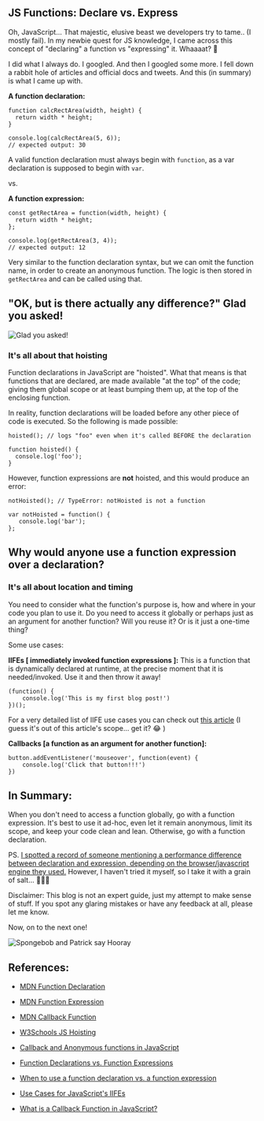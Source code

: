 ## JS Functions: Declare vs. Express

Oh, JavaScript... That majestic, elusive beast we developers try to tame.. (I mostly fail).
In my newbie quest for JS knowledge, I came across this concept of "declaring" a function vs "expressing" it. Whaaaat?  🤔 

I did what I always do. I googled. And then I googled some more. I fell down a rabbit hole of articles and official docs and tweets. And this (in summary) is what I came up with.

**A function declaration:**

```
function calcRectArea(width, height) {
  return width * height;
}

console.log(calcRectArea(5, 6));
// expected output: 30

```
A valid function declaration must always begin with `function`, as a var declaration is supposed to begin with `var`.

vs.

**A function expression:**

```
const getRectArea = function(width, height) {
  return width * height;
};

console.log(getRectArea(3, 4));
// expected output: 12
```
Very similar to the function declaration syntax, but we can omit the function name, in order to create an anonymous function. 
The logic is then stored in `getRectArea` and can be called using that.
 
## "OK, but is there actually any difference?" Glad you asked!
![Glad you asked!](https://media.giphy.com/media/l4FGC3sZppT0imaty/giphy.gif)

### It's all about that hoisting

Function declarations in JavaScript are "hoisted". What that means is that functions that are declared, are made available "at the top" of the code; giving them global scope or at least bumping them up, at the top of the enclosing function. 

In reality, function declarations will be loaded before any other piece of code is executed. So the following is made possible:
```
hoisted(); // logs "foo" even when it's called BEFORE the declaration

function hoisted() {
  console.log('foo');
}
```
However, function expressions are **not** hoisted,  and this would produce an error:
```
notHoisted(); // TypeError: notHoisted is not a function

var notHoisted = function() {
   console.log('bar');
};
```
##  Why would anyone use a function expression over a declaration?

### It's all about location and timing
You need to consider what the function's purpose is, how and where in your code you plan to use it. 
Do you need to access it globally or perhaps just as an argument for another function? Will you reuse it? Or is it just a one-time thing?

Some use cases:

**IIFEs [ immediately invoked function expressions ]:**
This is a function that is dynamically declared at runtime, at the precise moment that it is needed/invoked.  Use it and then throw it away!

```
(function() {
    console.log('This is my first blog post!')
})();
```

For a very detailed list of IIFE use cases you can check out  [this article](https://mariusschulz.com/blog/use-cases-for-javascripts-iifes) (I guess it's out of this article's scope... get it? 😂 )

**Callbacks [a function as an argument for another function]:**

```
button.addEventListener('mouseover', function(event) {
    console.log('Click that button!!!')
})
```
## In Summary:
When you don't need to access a function globally, go with a function expression. It's best to use it ad-hoc, even let it remain anonymous, limit its scope, and keep your code clean and lean. Otherwise, go with a function declaration.

PS.  [I spotted a record of someone mentioning a performance difference between declaration and expression, depending on the browser/javascript engine they used.](https://stackoverflow.com/questions/28185860/function-declaration-vs-expression-from-a-performance-point-of-view) However, I haven't tried it myself, so I take it with a grain of salt... 🤷🏻‍♀️

Disclaimer: This blog is not an expert guide, just my attempt to make sense of stuff. If you spot any glaring mistakes or have any feedback at all, please let me know. 

Now, on to the next one!

![Spongebob and Patrick say Hooray](https://media.giphy.com/media/TdfyKrN7HGTIY/giphy.gif)


## References:

-  [MDN Function Declaration](https://developer.mozilla.org/en-US/docs/Web/JavaScript/Reference/Statements/function) 

- [MDN Function Expression ](https://developer.mozilla.org/en-US/docs/web/JavaScript/Reference/Operators/function) 

-  [MDN Callback Function](https://developer.mozilla.org/en-US/docs/Glossary/Callback_function) 

-  [W3Schools JS Hoisting](https://www.w3schools.com/js/js_hoisting.asp) 

- [Callback and Anonymous functions in JavaScript](https://medium.com/@tonyparkerkenz/callback-and-anonymous-functions-in-javascript-8849d57f5ce9)

- [Function Declarations vs. Function Expressions](https://medium.com/@mandeep1012/function-declarations-vs-function-expressions-b43646042052)

- [When to use a function declaration vs. a function expression](https://www.freecodecamp.org/news/when-to-use-a-function-declarations-vs-a-function-expression-70f15152a0a0/)

- [Use Cases for JavaScript's IIFEs](https://mariusschulz.com/blog/use-cases-for-javascripts-iifes)

- [What is a Callback Function in JavaScript?](https://www.freecodecamp.org/news/what-is-a-callback-function-in-javascript/)


